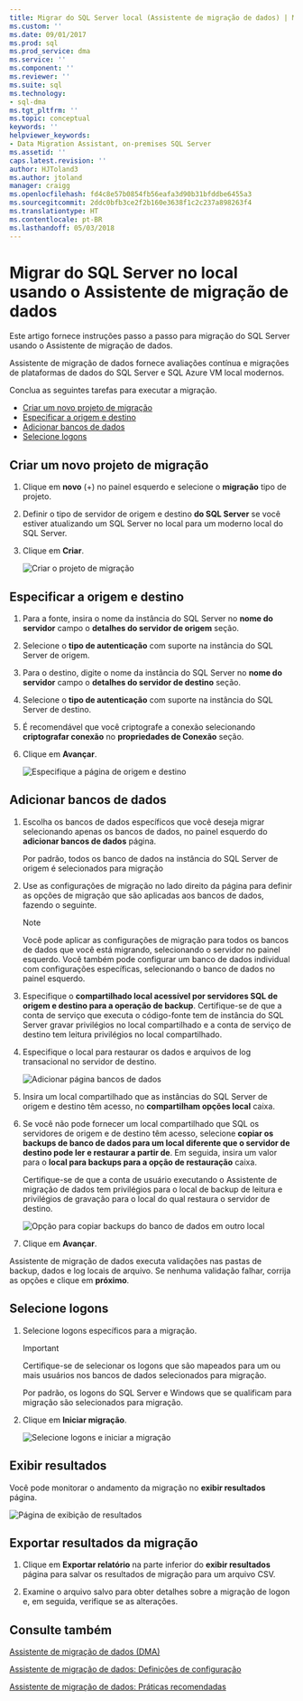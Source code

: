 ```yaml
---
title: Migrar do SQL Server local (Assistente de migração de dados) | Microsoft Docs
ms.custom: ''
ms.date: 09/01/2017
ms.prod: sql
ms.prod_service: dma
ms.service: ''
ms.component: ''
ms.reviewer: ''
ms.suite: sql
ms.technology:
- sql-dma
ms.tgt_pltfrm: ''
ms.topic: conceptual
keywords: ''
helpviewer_keywords:
- Data Migration Assistant, on-premises SQL Server
ms.assetid: ''
caps.latest.revision: ''
author: HJToland3
ms.author: jtoland
manager: craigg
ms.openlocfilehash: fd4c8e57b0854fb56eafa3d90b31bfddbe6455a3
ms.sourcegitcommit: 2ddc0bfb3ce2f2b160e3638f1c2c237a898263f4
ms.translationtype: HT
ms.contentlocale: pt-BR
ms.lasthandoff: 05/03/2018
---
```

# <a name="migrate-on-premises-sql-server-using-data-migration-assistant"></a>Migrar do SQL Server no local usando o Assistente de migração de dados

Este artigo fornece instruções passo a passo para migração do SQL Server usando o Assistente de migração de dados.

Assistente de migração de dados fornece avaliações contínua e migrações de plataformas de dados do SQL Server e SQL Azure VM local modernos.  

Conclua as seguintes tarefas para executar a migração.

- [Criar um novo projeto de migração](#create-a-new-migration-project)
- [Especificar a origem e destino](#specify-source-and-target)
- [Adicionar bancos de dados](#add-databases)
- [Selecione logons](#select-logins)

## <a name="create-a-new-migration-project"></a>Criar um novo projeto de migração

1. Clique em **novo** (+) no painel esquerdo e selecione o **migração** tipo de projeto.

1. Definir o tipo de servidor de origem e destino **do SQL Server** se você estiver atualizando um SQL Server no local para um moderno local do SQL Server.

1. Clique em **Criar**.

   ![Criar o projeto de migração](../dma/media/NewCreate.png)

## <a name="specify-the-source-and-target"></a>Especificar a origem e destino

1. Para a fonte, insira o nome da instância do SQL Server no **nome do servidor** campo o **detalhes do servidor de origem** seção. 

1. Selecione o **tipo de autenticação** com suporte na instância do SQL Server de origem.

1. Para o destino, digite o nome da instância do SQL Server no **nome do servidor** campo o **detalhes do servidor de destino** seção. 

1. Selecione o **tipo de autenticação** com suporte na instância do SQL Server de destino.

1. É recomendável que você criptografe a conexão selecionando **criptografar conexão** no **propriedades de Conexão** seção.

1. Clique em **Avançar**.

   ![Especifique a página de origem e destino](../dma/media/SourceTarget.png)

## <a name="add-databases"></a>Adicionar bancos de dados

1. Escolha os bancos de dados específicos que você deseja migrar selecionando apenas os bancos de dados, no painel esquerdo do **adicionar bancos de dados** página.

   Por padrão, todos os banco de dados na instância do SQL Server de origem é selecionados para migração

1. Use as configurações de migração no lado direito da página para definir as opções de migração que são aplicadas aos bancos de dados, fazendo o seguinte.

   > [!NOTE]
   > Você pode aplicar as configurações de migração para todos os bancos de dados que você está migrando, selecionando o servidor no painel esquerdo. Você também pode configurar um banco de dados individual com configurações específicas, selecionando o banco de dados no painel esquerdo.


 1. Especifique o **compartilhado local acessível por servidores SQL de origem e destino para a operação de backup**. Certifique-se de que a conta de serviço que executa o código-fonte tem de instância do SQL Server gravar privilégios no local compartilhado e a conta de serviço de destino tem leitura privilégios no local compartilhado.

 1. Especifique o local para restaurar os dados e arquivos de log transacional no servidor de destino.

    ![Adicionar página bancos de dados](../dma/media/AddDatabases.png)

1. Insira um local compartilhado que as instâncias do SQL Server de origem e destino têm acesso, no **compartilham opções local** caixa.

1. Se você não pode fornecer um local compartilhado que SQL os servidores de origem e de destino têm acesso, selecione **copiar os backups de banco de dados para um local diferente que o servidor de destino pode ler e restaurar a partir de**. Em seguida, insira um valor para o **local para backups para a opção de restauração** caixa. 

   Certifique-se de que a conta de usuário executando o Assistente de migração de dados tem privilégios para o local de backup de leitura e privilégios de gravação para o local do qual restaura o servidor de destino.

   ![Opção para copiar backups do banco de dados em outro local](../dma/media/CopyDatabaseDifferentLocation.png)

1. Clique em **Avançar**.

Assistente de migração de dados executa validações nas pastas de backup, dados e log locais de arquivo. Se nenhuma validação falhar, corrija as opções e clique em **próximo**.

## <a name="select-logins"></a>Selecione logons

1. Selecione logons específicos para a migração.

   > [!IMPORTANT]
   > Certifique-se de selecionar os logons que são mapeados para um ou mais usuários nos bancos de dados selecionados para migração.   

   Por padrão, os logons do SQL Server e Windows que se qualificam para migração são selecionados para migração.

1. Clique em **Iniciar migração**.

   ![Selecione logons e iniciar a migração](../dma/media/SelectLogins.png)

## <a name="view-results"></a>Exibir resultados

Você pode monitorar o andamento da migração no **exibir resultados** página.

![Página de exibição de resultados](../dma/media/ViewResults.png)

## <a name="export-migration-results"></a>Exportar resultados da migração

1. Clique em **Exportar relatório** na parte inferior do **exibir resultados** página para salvar os resultados de migração para um arquivo CSV.

1. Examine o arquivo salvo para obter detalhes sobre a migração de logon e, em seguida, verifique se as alterações.

## <a name="see-also"></a>Consulte também

[Assistente de migração de dados (DMA)](../dma/dma-overview.md)

[Assistente de migração de dados: Definições de configuração](../dma/dma-configurationsettings.md)

[Assistente de migração de dados: Práticas recomendadas](../dma/dma-bestpractices.md)

